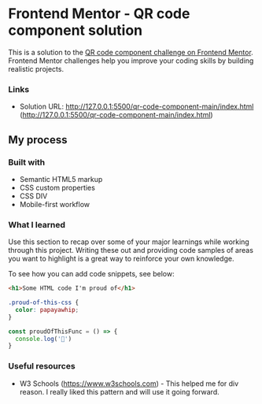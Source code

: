 # Frontend Mentor - QR code component solution

This is a solution to the [QR code component challenge on Frontend Mentor](https://www.frontendmentor.io/challenges/qr-code-component-iux_sIO_H). Frontend Mentor challenges help you improve your coding skills by building realistic projects. 

### Links

- Solution URL: http://127.0.0.1:5500/qr-code-component-main/index.html (http://127.0.0.1:5500/qr-code-component-main/index.html)

## My process

### Built with

- Semantic HTML5 markup
- CSS custom properties
- CSS DIV
- Mobile-first workflow

### What I learned

Use this section to recap over some of your major learnings while working through this project. Writing these out and providing code samples of areas you want to highlight is a great way to reinforce your own knowledge.

To see how you can add code snippets, see below:

```html
<h1>Some HTML code I'm proud of</h1>
```
```css
.proud-of-this-css {
  color: papayawhip;
}
```
```js
const proudOfThisFunc = () => {
  console.log('🎉')
}
```

### Useful resources

- W3 Schools (https://www.w3schools.com) - This helped me for div reason. I really liked this pattern and will use it going forward.
